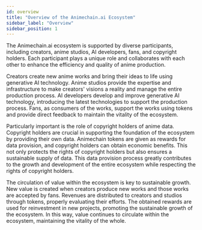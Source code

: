```yaml
---
id: overview
title: "Overview of the Animechain.ai Ecosystem"
sidebar_label: "Overview"
sidebar_position: 1
---
```


The Animechain.ai ecosystem is supported by diverse participants, including creators, anime studios, AI developers, fans, and copyright holders. Each participant plays a unique role and collaborates with each other to enhance the efficiency and quality of anime production.

Creators create new anime works and bring their ideas to life using generative AI technology. Anime studios provide the expertise and infrastructure to make creators' visions a reality and manage the entire production process. AI developers develop and improve generative AI technology, introducing the latest technologies to support the production process. Fans, as consumers of the works, support the works using tokens and provide direct feedback to maintain the vitality of the ecosystem.

Particularly important is the role of copyright holders of anime data. Copyright holders are crucial in supporting the foundation of the ecosystem by providing their own data. Animechain tokens are given as rewards for data provision, and copyright holders can obtain economic benefits. This not only protects the rights of copyright holders but also ensures a sustainable supply of data. This data provision process greatly contributes to the growth and development of the entire ecosystem while respecting the rights of copyright holders.

The circulation of value within the ecosystem is key to sustainable growth. New value is created when creators produce new works and those works are accepted by fans. Revenues are distributed to creators and studios through tokens, properly evaluating their efforts. The obtained rewards are used for reinvestment in new projects, promoting the sustainable growth of the ecosystem. In this way, value continues to circulate within the ecosystem, maintaining the vitality of the whole.

